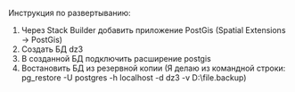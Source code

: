 Инструкция по развертыванию:
1. Через Stack Builder добавить приложение PostGis (Spatial Extensions -> PostGis)
2. Создать БД dz3
3. В созданной БД подключить расширение postgis
4. Востановить БД из резервной копии (Я делаю из командной строки: pg_restore -U postgres -h localhost -d dz3 -v D:\file.backup)